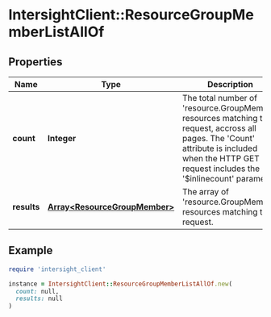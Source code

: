# IntersightClient::ResourceGroupMemberListAllOf

## Properties

| Name | Type | Description | Notes |
| ---- | ---- | ----------- | ----- |
| **count** | **Integer** | The total number of &#39;resource.GroupMember&#39; resources matching the request, accross all pages. The &#39;Count&#39; attribute is included when the HTTP GET request includes the &#39;$inlinecount&#39; parameter. | [optional] |
| **results** | [**Array&lt;ResourceGroupMember&gt;**](ResourceGroupMember.md) | The array of &#39;resource.GroupMember&#39; resources matching the request. | [optional] |

## Example

```ruby
require 'intersight_client'

instance = IntersightClient::ResourceGroupMemberListAllOf.new(
  count: null,
  results: null
)
```


